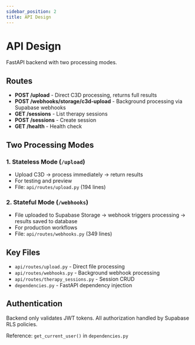 ```yaml
---
sidebar_position: 2
title: API Design
---
```


# API Design

FastAPI backend with two processing modes.

## Routes

- **POST /upload** - Direct C3D processing, returns full results
- **POST /webhooks/storage/c3d-upload** - Background processing via Supabase webhooks
- **GET /sessions** - List therapy sessions
- **POST /sessions** - Create session
- **GET /health** - Health check

## Two Processing Modes

### 1. Stateless Mode (`/upload`)
- Upload C3D → process immediately → return results
- For testing and preview
- File: `api/routes/upload.py` (194 lines)

### 2. Stateful Mode (`/webhooks`)  
- File uploaded to Supabase Storage → webhook triggers processing → results saved to database
- For production workflows
- File: `api/routes/webhooks.py` (349 lines)

## Key Files

- `api/routes/upload.py` - Direct file processing
- `api/routes/webhooks.py` - Background webhook processing  
- `api/routes/therapy_sessions.py` - Session CRUD
- `dependencies.py` - FastAPI dependency injection

## Authentication

Backend only validates JWT tokens. All authorization handled by Supabase RLS policies.

Reference: `get_current_user()` in `dependencies.py`